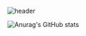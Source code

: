 ![header](https://capsule-render.vercel.app/api?type=wave&color=#ffffff&height=300&section=header&text=I%20am%20Monster&desc=FE%20Developer&fontSize=90)

![Anurag's GitHub stats](https://github-readme-stats.vercel.app/api?username=monsta-zo&show_icons=true&theme=default)
